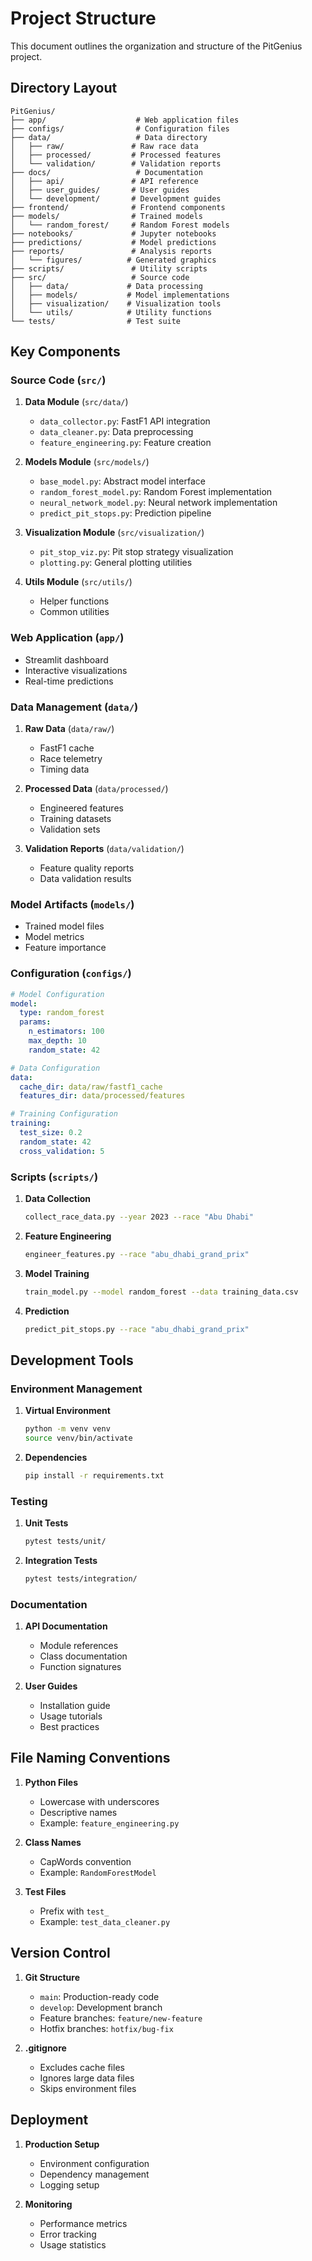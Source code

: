 # Project Structure

This document outlines the organization and structure of the PitGenius project.

## Directory Layout

```
PitGenius/
├── app/                    # Web application files
├── configs/                # Configuration files
├── data/                   # Data directory
│   ├── raw/               # Raw race data
│   ├── processed/         # Processed features
│   └── validation/        # Validation reports
├── docs/                   # Documentation
│   ├── api/               # API reference
│   ├── user_guides/       # User guides
│   └── development/       # Development guides
├── frontend/              # Frontend components
├── models/                # Trained models
│   └── random_forest/     # Random Forest models
├── notebooks/             # Jupyter notebooks
├── predictions/           # Model predictions
├── reports/               # Analysis reports
│   └── figures/          # Generated graphics
├── scripts/               # Utility scripts
├── src/                   # Source code
│   ├── data/             # Data processing
│   ├── models/           # Model implementations
│   ├── visualization/    # Visualization tools
│   └── utils/            # Utility functions
└── tests/                # Test suite
```

## Key Components

### Source Code (`src/`)

1. **Data Module** (`src/data/`)
   - `data_collector.py`: FastF1 API integration
   - `data_cleaner.py`: Data preprocessing
   - `feature_engineering.py`: Feature creation

2. **Models Module** (`src/models/`)
   - `base_model.py`: Abstract model interface
   - `random_forest_model.py`: Random Forest implementation
   - `neural_network_model.py`: Neural network implementation
   - `predict_pit_stops.py`: Prediction pipeline

3. **Visualization Module** (`src/visualization/`)
   - `pit_stop_viz.py`: Pit stop strategy visualization
   - `plotting.py`: General plotting utilities

4. **Utils Module** (`src/utils/`)
   - Helper functions
   - Common utilities

### Web Application (`app/`)

- Streamlit dashboard
- Interactive visualizations
- Real-time predictions

### Data Management (`data/`)

1. **Raw Data** (`data/raw/`)
   - FastF1 cache
   - Race telemetry
   - Timing data

2. **Processed Data** (`data/processed/`)
   - Engineered features
   - Training datasets
   - Validation sets

3. **Validation Reports** (`data/validation/`)
   - Feature quality reports
   - Data validation results

### Model Artifacts (`models/`)

- Trained model files
- Model metrics
- Feature importance

### Configuration (`configs/`)

```yaml
# Model Configuration
model:
  type: random_forest
  params:
    n_estimators: 100
    max_depth: 10
    random_state: 42

# Data Configuration
data:
  cache_dir: data/raw/fastf1_cache
  features_dir: data/processed/features

# Training Configuration
training:
  test_size: 0.2
  random_state: 42
  cross_validation: 5
```

### Scripts (`scripts/`)

1. **Data Collection**
   ```bash
   collect_race_data.py --year 2023 --race "Abu Dhabi"
   ```

2. **Feature Engineering**
   ```bash
   engineer_features.py --race "abu_dhabi_grand_prix"
   ```

3. **Model Training**
   ```bash
   train_model.py --model random_forest --data training_data.csv
   ```

4. **Prediction**
   ```bash
   predict_pit_stops.py --race "abu_dhabi_grand_prix"
   ```

## Development Tools

### Environment Management

1. **Virtual Environment**
   ```bash
   python -m venv venv
   source venv/bin/activate
   ```

2. **Dependencies**
   ```bash
   pip install -r requirements.txt
   ```

### Testing

1. **Unit Tests**
   ```bash
   pytest tests/unit/
   ```

2. **Integration Tests**
   ```bash
   pytest tests/integration/
   ```

### Documentation

1. **API Documentation**
   - Module references
   - Class documentation
   - Function signatures

2. **User Guides**
   - Installation guide
   - Usage tutorials
   - Best practices

## File Naming Conventions

1. **Python Files**
   - Lowercase with underscores
   - Descriptive names
   - Example: `feature_engineering.py`

2. **Class Names**
   - CapWords convention
   - Example: `RandomForestModel`

3. **Test Files**
   - Prefix with `test_`
   - Example: `test_data_cleaner.py`

## Version Control

1. **Git Structure**
   - `main`: Production-ready code
   - `develop`: Development branch
   - Feature branches: `feature/new-feature`
   - Hotfix branches: `hotfix/bug-fix`

2. **.gitignore**
   - Excludes cache files
   - Ignores large data files
   - Skips environment files

## Deployment

1. **Production Setup**
   - Environment configuration
   - Dependency management
   - Logging setup

2. **Monitoring**
   - Performance metrics
   - Error tracking
   - Usage statistics 